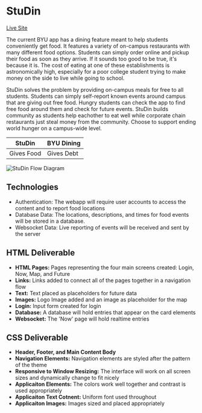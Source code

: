 # StuDin #
[Live Site](startup.jamesphelps.click)

The current BYU app has a dining feature meant to help students conveniently get food. It features a variety of on-campus restaurants with many different food options. Students can simply order online and pickup their food as soon as they arrive. If it sounds too good to be true, it's because it is. The cost of eating at one of these establishments is astronomically high, especially for a poor college student trying to make money on the side to live while going to school.

StuDin solves the problem by providing on-campus meals for free to all students. Students can simply self-report known events around campus that are giving out free food. Hungry students can check the app to find free food around them and check for future events. StuDin builds community as students help eachother to eat well while corporate chain restaurants just steal money from the community. Choose to support ending world hunger on a campus-wide level.

| StuDin | BYU Dining |
| --- | --- |
| Gives Food | Gives Debt |

![StuDin Flow Diagram](https://drive.google.com/uc?export=download&id=1IEGCuuyei5nlO7TLkkGEmKMp8--Zk1UR)

## Technologies ##
* Authentication: The webapp will require user accounts to access the content and to report food locations
* Database Data: The locations, descriptions, and times for food events will be stored in a database.
* Websocket Data: Live reporting of events will be received and sent by the server

## HTML Deliverable ##
* **HTML Pages:** Pages representing the four main screens created: Login, Now, Map, and Future
* **Links:** Links added to connect all of the pages together in a navigation flow
* **Text:** Text placed as placeholders for future data
* **Images:** Logo Image added and an image as placeholder for the map
* **Login:** Input form created for login
* **Database:** A database will hold entries that appear on the card elements 
* **Websocket:** The 'Now' page will hold realtime entries

## CSS Deliverable ## 
* **Header, Footer, and Main Content Body**
* **Navigation Elements:** Navigation elements are styled after the pattern of the theme
* **Responsive to Window Resizing:** The interface will work on all screen sizes and dynamically change to fit nicely
* **Applicaiton Elements:** The colors work well together and contrast is used appropriately
* **Applicaiton Text Cotnent:** Uniform font used throughout
* **Applicaiton Images:** Images sized and placed appropriately
